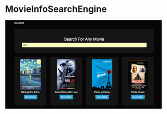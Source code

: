 # MovieInfoSearchEngine
![alt tag](
https://github.com/IsabellaLee/MovieInfoSearchEngine/blob/master/Screen%20Shot%202017-05-05%20at%201.35.27%20PM.png?raw=true)
